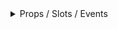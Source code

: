 <details class="my-2 mb-4">
<summary>Props / Slots / Events </summary>
<div class="px-4">
<br/>

## Props

| Prop name | Description | Type   | Values | Default      |
| --------- | ----------- | ------ | ------ | ------------ |
| label     |             | string | -      | "Loading..." |

          ---

<hr/>

</div>
</details>
